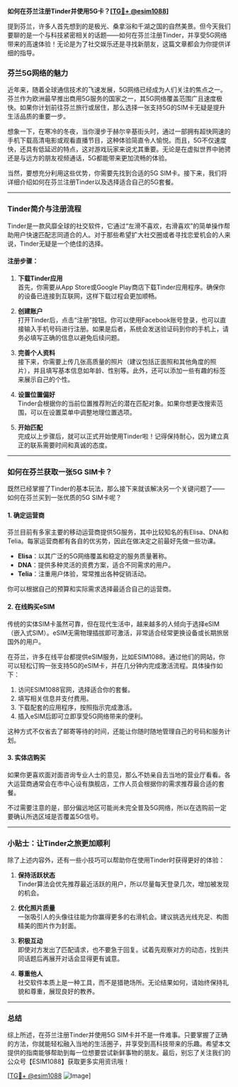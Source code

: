 **如何在芬兰注册Tinder并使用5G卡？[[TG💪+ @esim1088](https://t.me/s/esim1088)]**

提到芬兰，许多人首先想到的是极光、桑拿浴和千湖之国的自然美景。但今天我们要聊的是一个与科技紧密相关的话题——如何在芬兰注册Tinder，并享受5G网络带来的高速体验！无论是为了社交娱乐还是寻找新朋友，这篇文章都会为你提供详细的指导。

### 芬兰5G网络的魅力

近年来，随着全球通信技术的飞速发展，5G网络已经成为人们关注的焦点之一。芬兰作为欧洲最早推出商用5G服务的国家之一，其5G网络覆盖范围广且速度极快。如果你计划前往芬兰旅行或居住，那么选择一张支持5G的SIM卡无疑是提升生活品质的重要一步。

想象一下，在寒冷的冬夜，当你漫步于赫尔辛基街头时，通过一部拥有超快网速的手机下载高清电影或观看直播节目，这种体验简直令人愉悦。而且，5G不仅速度快，还具有低延迟的特点，这对游戏玩家来说尤其重要。无论是在虚拟世界中驰骋还是与远方的朋友视频通话，5G都能带来更加流畅的体验。

当然，要想充分利用这些优势，你需要先找到合适的5G SIM卡。接下来，我们将详细介绍如何在芬兰注册Tinder以及选择适合自己的5G套餐。

---

### Tinder简介与注册流程

Tinder是一款风靡全球的社交软件，它通过“左滑不喜欢，右滑喜欢”的简单操作帮助用户快速匹配志同道合的人。对于那些希望扩大社交圈或者寻找恋爱机会的人来说，Tinder无疑是一个绝佳的选择。

#### 注册步骤：

1. **下载Tinder应用**  
   首先，你需要从App Store或Google Play商店下载Tinder应用程序。确保你的设备已连接到互联网，这样下载过程会更加顺畅。

2. **创建账户**  
   打开Tinder后，点击“注册”按钮。你可以使用Facebook账号登录，也可以直接输入手机号码进行注册。如果是后者，系统会发送验证码到你的手机上，请务必填写正确的信息以避免后续问题。

3. **完善个人资料**  
   接下来，你需要上传几张高质量的照片（建议包括正面照和其他角度的照片），并且填写基本信息如年龄、性别等。此外，还可以添加一些有趣的标签来展示自己的个性。

4. **设置位置偏好**  
   Tinder会根据你的当前位置推荐附近的潜在匹配对象。如果你想更改搜索范围，可以在设置菜单中调整地理位置选项。

5. **开始匹配**  
   完成以上步骤后，就可以正式开始使用Tinder啦！记得保持耐心，因为建立真正的联系需要时间和真诚的态度。

---

### 如何在芬兰获取一张5G SIM卡？

既然已经掌握了Tinder的基本玩法，那么接下来就该解决另一个关键问题了——如何在芬兰买到一张优质的5G SIM卡呢？

#### 1. 确定运营商

芬兰目前有多家主要的移动运营商提供5G服务，其中比较知名的有Elisa、DNA和Telia。每家运营商都有各自的优劣势，因此在做决定之前最好先做一些功课。

- **Elisa**：以其广泛的5G网络覆盖和稳定的服务质量著称。
- **DNA**：提供多种灵活的资费方案，适合不同需求的用户。
- **Telia**：注重用户体验，常常推出各种促销活动。

你可以根据自己的预算和实际需求选择最适合自己的运营商。

#### 2. 在线购买eSIM

传统的实体SIM卡虽然可靠，但在现代生活中，越来越多的人倾向于选择eSIM（嵌入式SIM）。eSIM无需物理插拔即可激活，非常适合经常更换设备或长期旅居国外的用户。

在芬兰，许多在线平台都提供eSIM服务，比如ESIM1088。通过他们的网站，你可以轻松订购一张支持5G的eSIM卡，并在几分钟内完成激活流程。具体操作如下：

1. 访问ESIM1088官网，选择适合你的套餐。
2. 填写相关信息并支付费用。
3. 下载配套的应用程序，按照指示完成激活。
4. 插入eSIM后即可立即享受5G网络带来的便利。

这种方式不仅省去了邮寄等待的时间，还能让你随时随地管理自己的号码和服务计划。

#### 3. 实体店购买

如果你更喜欢面对面咨询专业人士的意见，那么不妨亲自去当地的营业厅看看。各大运营商通常会在市中心设有旗舰店，工作人员会根据你的需求推荐最合适的套餐。

不过需要注意的是，部分偏远地区可能尚未完全普及5G网络，所以在选购前一定要确认所选区域是否覆盖5G信号。

---

### 小贴士：让Tinder之旅更加顺利

除了上述内容外，还有一些小技巧可以帮助你在使用Tinder时获得更好的体验：

1. **保持活跃状态**  
   Tinder算法会优先推荐最近活跃的用户，所以尽量每天登录几次，增加被发现的机会。

2. **优化照片质量**  
   一张吸引人的头像往往能为你赢得更多的右滑机会。建议挑选光线充足、构图精美的图片作为封面。

3. **积极互动**  
   即使对方发出了匹配请求，也不要急于回复。试着先观察对方的动态，找到共同话题后再展开对话会显得更有诚意。

4. **尊重他人**  
   社交软件本质上是一种工具，而不是猎艳场所。无论结果如何，请始终保持礼貌和尊重，展现良好的教养。

---

### 总结

综上所述，在芬兰注册Tinder并使用5G SIM卡并不是一件难事。只要掌握了正确的方法，你就能轻松融入当地的生活圈子，并享受到高科技带来的乐趣。希望本文提供的指南能够帮助到每一位想要尝试新鲜事物的朋友。最后，别忘了关注我们的公众号【ESIM1088】获取更多实用资讯哦！

[[TG💪+ @esim1088](https://t.me/s/esim1088) ![Image](https://i.postimg.cc/4NQfJmqS/Snipaste-2025-05-13-00-14-12.png)]